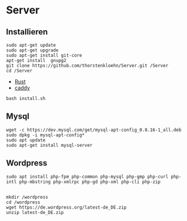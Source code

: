 # Server
## Installieren

```
sudo apt-get update
sudo apt-get upgrade
sudo apt-get install git-core
apt-get install  gnupg2
git clone https://github.com/thorstenkloehn/Server.git /Server
cd /Server
```
* [Rust](https://www.rust-lang.org/tools/install)
* [caddy](https://caddyserver.com/docs/install)
```
bash install.sh

```

## Mysql
```
wget -c https://dev.mysql.com/get/mysql-apt-config_0.8.16-1_all.deb
sudo dpkg -i mysql-apt-config*
sudo apt update
sudo apt-get install mysql-server

```
## Wordpress

```
sudo apt install php-fpm php-common php-mysql php-gmp php-curl php-intl php-mbstring php-xmlrpc php-gd php-xml php-cli php-zip


mkdir /wordpress
cd /wordpress
wget https://de.wordpress.org/latest-de_DE.zip
unzip latest-de_DE.zip
```
